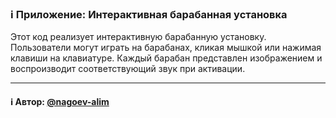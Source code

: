 ### ℹ️ Приложение: Интерактивная барабанная установка

Этот код реализует интерактивную барабанную установку.
Пользователи могут играть на барабанах, кликая мышкой или нажимая клавиши на клавиатуре.
Каждый барабан представлен изображением и воспроизводит соответствующий звук при активации.

-----
#### ℹ️ Автор: [@nagoev-alim](https://github.com/nagoev-alim)

